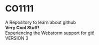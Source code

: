 # CO1111
A Repository to learn about github
<br>
<b>Very Cool Stuff!</b>
<br>
Experiencing the Webstorm support for git!
<br>
VERSION 3
